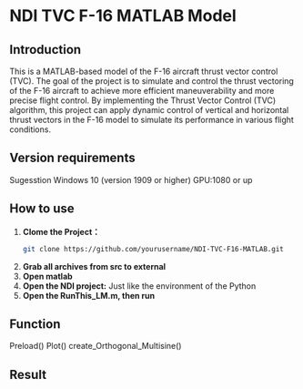 # NDI TVC F-16 MATLAB Model

## Introduction

This is a MATLAB-based model of the F-16 aircraft thrust vector control (TVC). The goal of the project is to simulate and control the thrust vectoring of the F-16 aircraft to achieve more efficient maneuverability and more precise flight control. By implementing the Thrust Vector Control (TVC) algorithm, this project can apply dynamic control of vertical and horizontal thrust vectors in the F-16 model to simulate its performance in various flight conditions.

## Version requirements
Sugesstion
Windows 10 (version 1909 or higher)
GPU:1080 or up  

## How to use

1. **Clome the Project：**
   ```bash
   git clone https://github.com/yourusername/NDI-TVC-F16-MATLAB.git
2. **Grab all archives from src to external**
3. **Open matlab**
4. **Open the NDI project:**
   Just like the environment of the Python
6. **Open the RunThis_LM.m, then run**

## Function

Preload()
Plot()
create_Orthogonal_Multisine()

## Result

